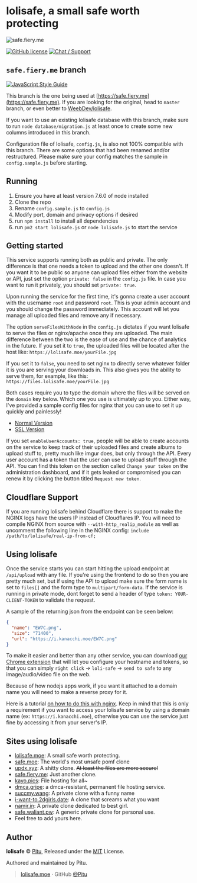 # lolisafe, a small safe worth protecting

![safe.fiery.me](https://i.fiery.me/hIty.png)

[![GitHub license](https://img.shields.io/badge/license-MIT-blue.svg?style=flat-square)](https://raw.githubusercontent.com/WeebDev/lolisafe/master/LICENSE)
[![Chat / Support](https://img.shields.io/badge/Chat%20%2F%20Support-discord-7289DA.svg?style=flat-square)](https://discord.gg/5g6vgwn)

## `safe.fiery.me` branch

[![JavaScript Style Guide](https://cdn.rawgit.com/standard/standard/master/badge.svg)](https://github.com/standard/standard)

This branch is the one being used at [https://safe.fiery.me](https://safe.fiery.me). If you are looking for the original, head to `master` branch, or even better to [WeebDev/lolisafe](https://github.com/WeebDev/lolisafe).

If you want to use an existing lolisafe database with this branch, make sure to run `node database/migration.js` at least once to create some new columns introduced in this branch.

Configuration file of lolisafe, `config.js`, is also not 100% compatible with this branch. There are some options that had been renamed and/or restructured. Please make sure your config matches the sample in `config.sample.js` before starting.

## Running

1. Ensure you have at least version 7.6.0 of node installed
2. Clone the repo
3. Rename `config.sample.js` to `config.js`
4. Modify port, domain and privacy options if desired
5. run `npm install` to install all dependencies
6. run `pm2 start lolisafe.js` or `node lolisafe.js` to start the service

## Getting started

This service supports running both as public and private. The only difference is that one needs a token to upload and the other one doesn't. If you want it to be public so anyone can upload files either from the website or API, just set the option `private: false` in the `config.js` file. In case you want to run it privately, you should set `private: true`.

Upon running the service for the first time, it's gonna create a user account with the username `root` and password `root`. This is your admin account and you should change the password immediately. This account will let you manage all uploaded files and remove any if necessary.

The option `serveFilesWithNode` in the `config.js` dictates if you want lolisafe to serve the files or nginx/apache once they are uploaded. The main difference between the two is the ease of use and the chance of analytics in the future.
If you set it to `true`, the uploaded files will be located after the host like:
`https://lolisafe.moe/yourFile.jpg`

If you set it to `false`, you need to set nginx to directly serve whatever folder it is you are serving your
downloads in. This also gives you the ability to serve them, for example, like this:
`https://files.lolisafe.moe/yourFile.jpg`

Both cases require you to type the domain where the files will be served on the `domain` key below.
Which one you use is ultimately up to you. Either way, I've provided a sample config files for nginx that you can use to set it up quickly and painlessly!

- [Normal Version](https://github.com/WeebDev/lolisafe/blob/master/nginx.sample.conf)
- [SSL Version](https://github.com/WeebDev/lolisafe/blob/master/nginx-ssl.sample.conf)

If you set `enableUserAccounts: true`, people will be able to create accounts on the service to keep track of their uploaded files and create albums to upload stuff to, pretty much like imgur does, but only through the API. Every user account has a token that the user can use to upload stuff through the API. You can find this token on the section called `Change your token` on the administration dashboard, and if it gets leaked or compromised you can renew it by clicking the button titled `Request new token`.

## Cloudflare Support

If you are running lolisafe behind Cloudflare there is support to make the NGINX logs have the users IP instead of Cloudflares IP. You will need to compile NGINX from source with `--with-http_realip_module` as well as uncomment the following line in the NGINX config: `include /path/to/lolisafe/real-ip-from-cf;`

## Using lolisafe

Once the service starts you can start hitting the upload endpoint at `/api/upload` with any file. If you're using the frontend to do so then you are pretty much set, but if using the API to upload make sure the form name is set to `files[]` and the form type to `multipart/form-data`. If the service is running in private mode, dont forget to send a header of type `token: YOUR-CLIENT-TOKEN` to validate the request.

A sample of the returning json from the endpoint can be seen below:

```json
{
  "name": "EW7C.png",
  "size": "71400",
  "url": "https://i.kanacchi.moe/EW7C.png"
}
```

To make it easier and better than any other service, you can download [our Chrome extension](https://chrome.google.com/webstore/detail/lolisafe-uploader/enkkmplljfjppcdaancckgilmgoiofnj) that will let you configure your hostname and tokens, so that you can simply `right click` ->  `loli-safe` -> `send to safe` to any image/audio/video file on the web.

Because of how nodejs apps work, if you want it attached to a domain name you will need to make a reverse proxy for it.

Here is a tutorial [on how to do this with nginx](https://www.digitalocean.com/community/tutorials/how-to-set-up-a-node-js-application-for-production-on-ubuntu-16-04). Keep in mind that this is only a requirement if you want to access your lolisafe service by using a domain name (ex: `https://i.kanacchi.moe`), otherwise you can use the service just fine by accessing it from your server's IP.

## Sites using lolisafe

- [lolisafe.moe](https://lolisafe.moe): A small safe worth protecting.
- [safe.moe](https://safe.moe): The world's most ~~un~~safe pomf clone
- [updx.xyz](http://updx.xyz): A shitty clone. ~~At least the files are more secure!~~
- [safe.fiery.me](https://safe.fiery.me): Just another clone.
- [kayo.pics](https://kayo.pics): File hosting for all~
- [dmca.gripe](https://dmca.gripe): a dmca-resistant, permanent file hosting service.
- [succmy.wang](https://succmy.wang): A private clone with a funny name
- [i-want-to.2dgirls.date](https://i-want-to.2dgirls.date): A clone that screams what you want
- [namir.in](https://namir.in): A private clone dedicated to best girl.
- [safe.waliant.pw](https://safe.waliant.pw): A generic private clone for personal use.
- Feel free to add yours here.

## Author

**lolisafe** © [Pitu](https://github.com/Pitu), Released under the [MIT](https://github.com/WeebDev/lolisafe/blob/master/LICENSE) License.

Authored and maintained by Pitu.

> [lolisafe.moe](https://lolisafe.moe) · GitHub [@Pitu](https://github.com/Pitu)
